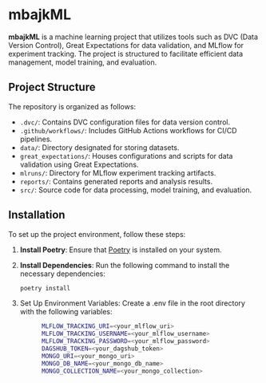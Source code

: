 # mbajkML

**mbajkML** is a machine learning project that utilizes tools such as DVC (Data Version Control), Great Expectations for data validation, and MLflow for experiment tracking. The project is structured to facilitate efficient data management, model training, and evaluation.

## Project Structure

The repository is organized as follows:

- `.dvc/`: Contains DVC configuration files for data version control.
- `.github/workflows/`: Includes GitHub Actions workflows for CI/CD pipelines.
- `data/`: Directory designated for storing datasets.
- `great_expectations/`: Houses configurations and scripts for data validation using Great Expectations.
- `mlruns/`: Directory for MLflow experiment tracking artifacts.
- `reports/`: Contains generated reports and analysis results.
- `src/`: Source code for data processing, model training, and evaluation.

## Installation

To set up the project environment, follow these steps:

1. **Install Poetry**: Ensure that [Poetry](https://python-poetry.org/docs/#installation) is installed on your system.

2. **Install Dependencies**: Run the following command to install the necessary dependencies:

   ```bash
   poetry install
   ```
3. Set Up Environment Variables: Create a .env file in the root directory with the following variables:
   ```bash
         MLFLOW_TRACKING_URI=<your_mlflow_uri>
         MLFLOW_TRACKING_USERNAME=<your_mlflow_username>
         MLFLOW_TRACKING_PASSWORD=<your_mlflow_password>
         DAGSHUB_TOKEN=<your_dagshub_token>
         MONGO_URI=<your_mongo_uri>
         MONGO_DB_NAME=<your_mongo_db_name>
         MONGO_COLLECTION_NAME=<your_mongo_collection>
   ```